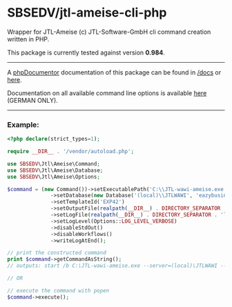 # SBSEDV/jtl-ameise-cli-php

Wrapper for JTL-Ameise (c) JTL-Software-GmbH cli command creation written in PHP.

This package is currently tested against version **0.984**.

___

A [phpDocumentor](https://www.phpdoc.org/) documentation of this package can be found in [/docs](./docs) or [here](https://github.com/danielburger1337/jtl-ameise-cli-php/settings).

Documentation on all available command line options is available [here](https://guide.jtl-software.de/jtl-wawi/jtl-ameise/cmd-line-version/) (GERMAN ONLY).

___

### Example:


```php
<?php declare(strict_types=1);

require __DIR__ . '/vendor/autoload.php';

use SBSEDV\Jtl\Ameise\Command;
use SBSEDV\Jtl\Ameise\Database;
use SBSEDV\Jtl\Ameise\Options;

$command = (new Command())->setExecutablePath('C:\\JTL-wawi-ameise.exe')
              ->setDatabase(new Database('(local)\\JTLWAWI', 'eazybusiness', 'sa', 's35r3t'))
              ->setTemplateId('EXP42')
              ->setOutputFile(realpath(__DIR__) . DIRECTORY_SEPARATOR . 'test.csv')
              ->setLogFile(realpath(__DIR__) . DIRECTORY_SEPARATOR . 'log.text')
              ->setLogLevel(Options::LOG_LEVEL_VERBOSE)
              ->disableStdOut()
              ->disableWorkflows()
              ->writeLogAtEnd();

// print the constructed command
print $command->getCommandAsString();
// outputs: start /b C:\JTL-wawi-ameise.exe --server=(local)\JTLWAWI --database=eazybusiness --dbuser=sa --dbpass=s35r3t --templateid=EXP42 --outputfile=C:\YOUR_FOLDER\test.csv --log=C:\YOUR_FOLDER\log.text --loglevel=1 --nostdout --no_workflows --writeLogAtEnd

// OR

// execute the command with popen
$command->execute();
```
